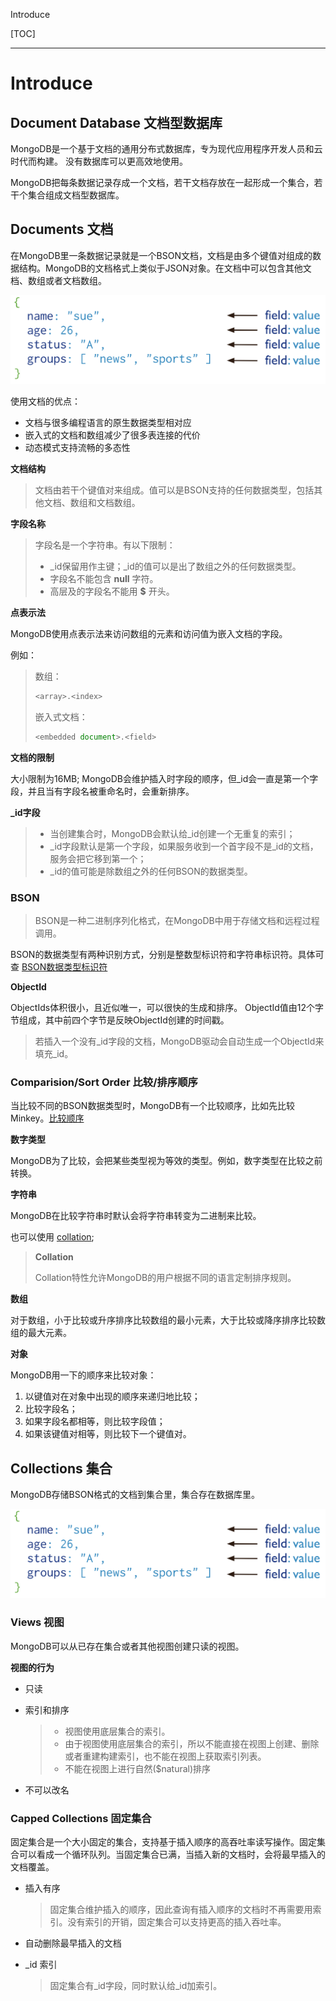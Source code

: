 Introduce

[TOC]

---

# Introduce

## Document Database 文档型数据库

MongoDB是一个基于文档的通用分布式数据库，专为现代应用程序开发人员和云时代而构建。 没有数据库可以更高效地使用。

MongoDB把每条数据记录存成一个文档，若干文档存放在一起形成一个集合，若干个集合组成文档型数据库。

## Documents 文档

在MongoDB里一条数据记录就是一个BSON文档，文档是由多个键值对组成的数据结构。MongoDB的文档格式上类似于JSON对象。在文档中可以包含其他文档、数组或者文档数组。

![image-20190720170807851.png](https://github.com/saltedFish62/notes/blob/master/DB/MongoDB/assets/image-20190720170807851.png?raw=true)

使用文档的优点：

- 文档与很多编程语言的原生数据类型相对应
- 嵌入式的文档和数组减少了很多表连接的代价
- 动态模式支持流畅的多态性

**文档结构**

> 文档由若干个键值对来组成。值可以是BSON支持的任何数据类型，包括其他文档、数组和文档数组。

**字段名称**

> 字段名是一个字符串。有以下限制：
>
> - \_id保留用作主键；\_id的值可以是出了数组之外的任何数据类型。
> - 字段名不能包含 **null** 字符。
> - 高层及的字段名不能用 **$** 开头。

**点表示法**

MongoDB使用点表示法来访问数组的元素和访问值为嵌入文档的字段。

例如：

> 数组：
>
> ```js
> <array>.<index>
> ```
>
> 
>
> 嵌入式文档：
>
> ```js
> <embedded document>.<field>
> ```
>
> 

**文档的限制**

大小限制为16MB; MongoDB会维护插入时字段的顺序，但\_id会一直是第一个字段，并且当有字段名被重命名时，会重新排序。

**\_id字段**

> - 当创建集合时，MongoDB会默认给\_id创建一个无重复的索引；
> - \_id字段默认是第一个字段，如果服务收到一个首字段不是\_id的文档，服务会把它移到第一个；
> - \_id的值可能是除数组之外的任何BSON的数据类型。

### BSON

> BSON是一种二进制序列化格式，在MongoDB中用于存储文档和远程过程调用。

BSON的数据类型有两种识别方式，分别是整数型标识符和字符串标识符。具体可查 [BSON数据类型标识符](https://docs.mongodb.com/manual/reference/bson-types/)

**ObjectId**

ObjectIds体积很小，且近似唯一，可以很快的生成和排序。 ObjectId值由12个字节组成，其中前四个字节是反映ObjectId创建的时间戳。

> 若插入一个没有\_id字段的文档，MongoDB驱动会自动生成一个ObjectId来填充\_id。

### Comparision/Sort Order 比较/排序顺序

当比较不同的BSON数据类型时，MongoDB有一个比较顺序，比如先比较Minkey。[比较顺序](https://docs.mongodb.com/manual/reference/bson-type-comparison-order/)

**数字类型**

MongoDB为了比较，会把某些类型视为等效的类型。例如，数字类型在比较之前转换。

**字符串**

MongoDB在比较字符串时默认会将字符串转变为二进制来比较。

也可以使用 [collation](https://docs.mongodb.com/manual/reference/collation/); 

> **Collation**
>
> Collation特性允许MongoDB的用户根据不同的语言定制排序规则。

**数组**

对于数组，小于比较或升序排序比较数组的最小元素，大于比较或降序排序比较数组的最大元素。

**对象**

MongoDB用一下的顺序来比较对象：

1. 以键值对在对象中出现的顺序来递归地比较；
2. 比较字段名；
3. 如果字段名都相等，则比较字段值；
4. 如果该键值对相等，则比较下一个键值对。

## Collections 集合

MongoDB存储BSON格式的文档到集合里，集合存在数据库里。

![image-20190720170807851.png](https://github.com/saltedFish62/notes/blob/master/DB/MongoDB/assets/image-20190720170807851.png?raw=true)

### Views 视图

MongoDB可以从已存在集合或者其他视图创建只读的视图。

**视图的行为**

- 只读

- 索引和排序

  > - 视图使用底层集合的索引。
  > - 由于视图使用底层集合的索引，所以不能直接在视图上创建、删除或者重建构建索引，也不能在视图上获取索引列表。
  > - 不能在视图上进行自然($natural)排序

- 不可以改名

### Capped Collections 固定集合

固定集合是一个大小固定的集合，支持基于插入顺序的高吞吐率读写操作。固定集合可以看成一个循环队列。当固定集合已满，当插入新的文档时，会将最早插入的文档覆盖。

* 插入有序

  > 固定集合维护插入的顺序，因此查询有插入顺序的文档时不再需要用索引。没有索引的开销，固定集合可以支持更高的插入吞吐率。

* 自动删除最早插入的文档

* _id 索引

  > 固定集合有\_id字段，同时默认给\_id加索引。

